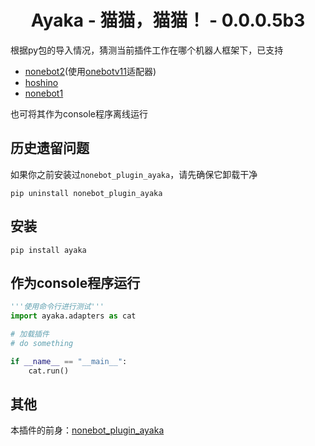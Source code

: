 <div align="center">

# Ayaka - 猫猫，猫猫！ - 0.0.0.5b3

</div>

根据py包的导入情况，猜测当前插件工作在哪个机器人框架下，已支持

- [nonebot2](https://github.com/nonebot/nonebot2)(使用[onebotv11](https://github.com/nonebot/adapter-onebot)适配器)
- [hoshino](https://github.com/Ice-Cirno/HoshinoBot)
- [nonebot1](https://github.com/nonebot/nonebot)

也可将其作为console程序离线运行

## 历史遗留问题

如果你之前安装过`nonebot_plugin_ayaka`，请先确保它卸载干净

```
pip uninstall nonebot_plugin_ayaka
```

## 安装

```
pip install ayaka
```

## 作为console程序运行

```py
'''使用命令行进行测试'''
import ayaka.adapters as cat

# 加载插件
# do something

if __name__ == "__main__":
    cat.run()
```

## 其他

本插件的前身：[nonebot_plugin_ayaka](https://github.com/bridgeL/nonebot-plugin-ayaka)
